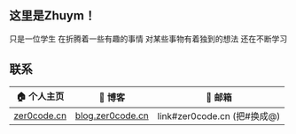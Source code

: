 ## 这里是Zhuym！

只是一位学生
在折腾着一些有趣的事情
对某些事物有着独到的想法
还在不断学习

## 联系

|                 🏠 个人主页                 |                     📄 博客                      |                     📧 邮箱                     |
| :----------------------------------------: | :---------------------------------------------: | :--------------------------------------------: |
|    [zer0code.cn](https://zer0code.cn/)     |  [blog.zer0code.cn](https://blog.zer0code.cn)   |          link#zer0code.cn (把#换成@)           |
